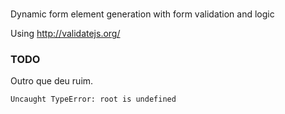 #

Dynamic form element generation with form validation and logic

Using http://validatejs.org/


### TODO

Outro que deu ruim.

    Uncaught TypeError: root is undefined